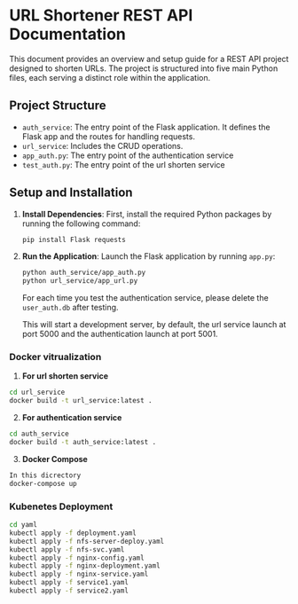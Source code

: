 # URL Shortener REST API Documentation

This document provides an overview and setup guide for a REST API project designed to shorten URLs. The project is structured into five main Python files, each serving a distinct role within the application.

## Project Structure

- `auth_service`: The entry point of the Flask application. It defines the Flask app and the routes for handling requests.
- `url_service`: Includes the CRUD operations.
- `app_auth.py`: The entry point of the authentication service
- `test_auth.py`: The entry point of the url shorten service

## Setup and Installation

1. **Install Dependencies**: First, install the required Python packages by running the following command:

    ```bash
    pip install Flask requests 
    ```

2. **Run the Application**: Launch the Flask application by running `app.py`:

    ```bash
    python auth_service/app_auth.py
    python url_service/app_url.py
    ```
   For each time you test the authentication service, please delete the `user_auth.db` after testing.

    This will start a development server, by default, the url service launch at port 5000 and the authentication launch at port 5001.


### Docker vitrualization
1. **For url shorten service**
 ```bash
cd url_service
docker build -t url_service:latest .
```
2. **For authentication service**
 ```bash
cd auth_service
docker build -t auth_service:latest .
```
3. **Docker Compose**
 ```bash
In this dicrectory
docker-compose up
```
### Kubenetes Deployment
 ```bash
cd yaml
kubectl apply -f deployment.yaml
kubectl apply -f nfs-server-deploy.yaml
kubectl apply -f nfs-svc.yaml
kubectl apply -f nginx-config.yaml
kubectl apply -f nginx-deployment.yaml
kubectl apply -f nginx-service.yaml
kubectl apply -f service1.yaml
kubectl apply -f service2.yaml
```
